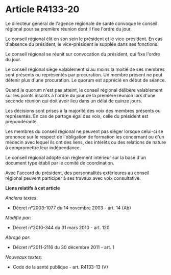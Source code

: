 # Article R4133-20

Le  directeur général de l'agence régionale de santé convoque le conseil régional pour sa première réunion dont il fixe
l'ordre du jour. 

Le conseil régional élit en son sein le président et le vice-président. En cas d'absence du président, le vice-président le
supplée dans ses fonctions. 

Le conseil régional se réunit sur convocation du président, qui fixe l'ordre du jour. 

Le conseil régional siège valablement si au moins la moitié de ses membres sont présents ou représentés par procuration. Un
membre présent ne peut détenir plus d'une procuration. Le quorum est apprécié en début de séance. 

Quand le quorum n'est pas atteint, le conseil régional délibère valablement sur les points inscrits à l'ordre du jour de la
première réunion lors d'une seconde réunion qui doit avoir lieu dans un délai de quinze jours. 

Les décisions sont prises à la majorité des voix des membres présents ou représentés. En cas de partage égal des voix, celle
du président est prépondérante. 

Les membres du conseil régional ne peuvent pas siéger lorsque celui-ci se prononce sur le respect de l'obligation de
formation les concernant ou d'un médecin avec lequel ils ont des liens, des intérêts ou des relations de nature à
compromettre leur indépendance. 

Le conseil régional adopte son règlement intérieur sur la base d'un document type établi par le comité de coordination. 

Avec l'accord du président, des personnalités extérieures au conseil régional peuvent participer à ses travaux avec voix
consultative.

**Liens relatifs à cet article**

_Anciens textes_:

  - Décret n°2003-1077 du 14 novembre 2003 - art. 14 (Ab)

_Modifié par_:

  - Décret n°2010-344 du 31 mars 2010 - art. 120

_Abrogé par_:

  - Décret n°2011-2116 du 30 décembre 2011 - art. 1

_Nouveaux textes_:

  - Code de la santé publique - art. R4133-13 (V)

